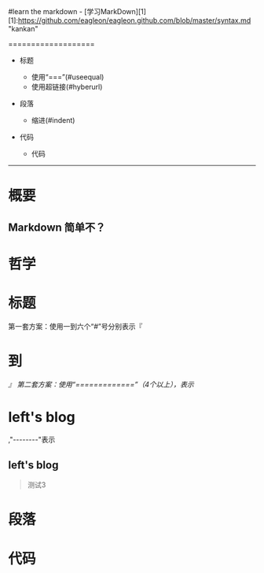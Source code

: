 #learn the markdown - [学习MarkDown][1]
[1]:https://github.com/eagleon/eagleon.github.com/blob/master/syntax.md "kankan"

===================
*   标题
    *   使用“===”(#useequal)
    *   使用超链接(#hyberurl)
*   段落
    *   缩进(#indent)

*   代码
    *   代码

* * *
#  概要
## Markdown 简单不？


#  哲学

#  标题
第一套方案：使用一到六个“#”号分别表示『<h1>到<h6>』
    第二套方案：使用“=============”（4个以上），表示<h1>left's blog</h1>,"--------"表示<h2>left's blog</h2>
> 测试3 <h1>

#  段落

#  代码
